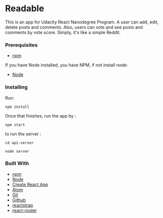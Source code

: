 # Readable

This is an app for Udacity React Nanodegree Program.
A user can add, edit, delete posts and comments.
Also, users can vote and see posts and comments by vote score.
Simply, it's like a simple Reddit.

### Prerequisites
* [npm](https://www.npmjs.com/)

If you have Node installed, you have NPM, if not install node:

* [Node](https://nodejs.org/en/)


### Installing
Run:
```
npm install
```
Once that finishes, run the app by :
```
npm start
```
to run the server :
```
cd api-server
```
```
node server
```

### Built With
* [npm](https://www.npmjs.com/)
* [Node](https://nodejs.org/en/)
* [Create React App](https://github.com/react-community/create-react-app)
* [Atom](https://atom.io)
* [Git](https://git-scm.com/)
* [Github](https://github.com/)
* [reactstrap](https://reactstrap.github.io/)
* [react-router](https://github.com/ReactTraining/react-router)

